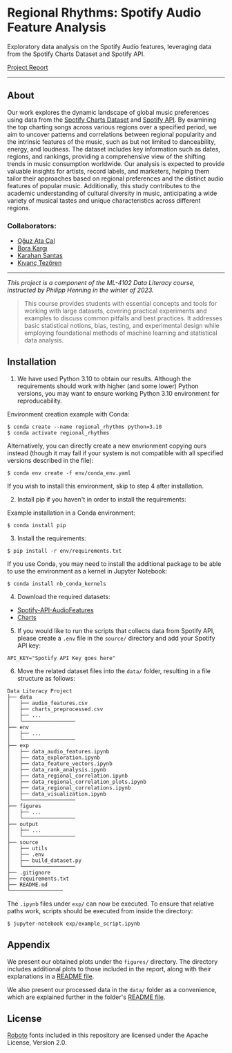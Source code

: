 # Regional Rhythms: Spotify Audio Feature Analysis
Exploratory data analysis on the Spotify Audio features, leveraging data from the Spotify Charts Dataset and Spotify API.

[Project Report](https://docs.google.com/presentation/d/1b3KoCJx0uqqGDglQFD5NmYRAvNCMSOsmYpgOXCDUPgo/edit#slide=id.g19f02095231_2_98)

---
## About
Our work explores the dynamic landscape of global music preferences using data from the [Spotify Charts Dataset](https://www.kaggle.com/datasets/dhruvildave/spotify-charts) and [Spotify API](https://developer.spotify.com/documentation/web-api). By examining the top charting songs across various regions over a specified period, we aim to uncover patterns and correlations between regional popularity and the intrinsic features of the music, such as but not limited to danceability, energy, and loudness. The dataset includes key information such as dates, regions, and rankings, providing a comprehensive view of the shifting trends in music consumption worldwide. 
Our analysis is expected to provide valuable insights for artists, record labels, and marketers, helping them tailor their approaches based on regional preferences and the distinct audio features of popular music. Additionally, this study contributes to the academic understanding of cultural diversity in music, anticipating a wide variety of musical tastes and unique characteristics across different regions.

### Collaborators:
- [Oğuz Ata Çal](https://github.com/OguzAtaCal)
- [Bora Kargı](https://github.com/Neroxn)
- [Karahan Sarıtaş](https://github.com/KarahanS)
- [Kıvanç Tezören](https://github.com/kivanctezoren)

---

*This project is a component of the ML-4102 Data Literacy course, instructed by Philipp Henning in the winter of 2023.*
> This course provides students with essential concepts and tools for working with large datasets, covering practical experiments and examples to discuss common pitfalls and best practices. It addresses basic statistical notions, bias, testing, and experimental design while employing foundational methods of machine learning and statistical data analysis.

## Installation

1. We have used Python 3.10 to obtain our results. Although the requirements should work with higher (and some lower) Python versions, you may want to ensure working Python 3.10 environment for reproducability.

Environment creation example with Conda:

```
$ conda create --name regional_rhythms python=3.10
$ conda activate regional_rhythms
```

Alternatively, you can directly create a new envrionment copying ours instead (though it may fail if your system is not compatible with all specified versions described in the file):

```
$ conda env create -f env/conda_env.yaml
```

If you wish to install this environment, skip to step 4 after installation.

2. Install pip if you haven't in order to install the requirements:

Example installation in a Conda environment:

```
$ conda install pip
```

3. Install the requirements:

```
$ pip install -r env/requirements.txt
```

If you use Conda, you may need to install the additional package to be able to use the environment as a kernel in Jupyter Notebook:

```
$ conda install nb_conda_kernels
```

4. Download the required datasets:
  * [Spotify-API-AudioFeatures](https://drive.google.com/file/d/1pV3qGu01t87YfwytPc7yR7lXROiKYL8t/view?usp=sharing)
  * [Charts](https://drive.google.com/file/d/1AiTYbA8ZZK5A3xydtF4VigT49VgOVbHi/view?usp=sharing)

5. If you would like to run the scripts that collects data from Spotify API, please create a `.env` file in the `source/` directory and add your Spotify API key:

```
API_KEY="Spotify API Key goes here"
```

6. Move the related dataset files into the `data/` folder, resulting in a file structure as follows:

```
Data Literacy Project
├── data
│   ├── audio_features.csv
│   ├── charts_preprocessed.csv
│   ├── ...
│   └─────────────────
├── env
│   ├── ...
│   └─────────────────
├── exp
│   ├── data_audio_features.ipynb
│   ├── data_exploration.ipynb
│   ├── data_feature_vectors.ipynb
│   ├── data_rank_analysis.ipynb
│   ├── data_regional_correlation.ipynb
│   ├── data_regional_correlation_plots.ipynb
│   ├── data_regional_correlations.ipynb
│   ├── data_visualization.ipynb
│   └─────────────────
├── figures
│   ├── ...
│   └─────────────────
├── output
│   ├── ...
│   └─────────────────
├── source
│   ├── utils
│   ├── .env
│   ├── build_dataset.py
│   └─────────────────
├── .gitignore
├── requirements.txt
├── README.md
└─────────────────
```

The `.ipynb` files under `exp/` can now be executed. To ensure that relative paths work, scripts should be executed from inside the directory:

```
$ jupyter-notebook exp/example_script.ipynb
```

## Appendix

We present our obtained plots under the `figures/` directory. The directory includes additional plots to those included in the report, along with their explanations in a [README file](./figures/README.md).

We also present our processed data in the `data/` folder as a convenience, which are explained further in the folder's [README file](./data/README.md).

## License

[Roboto](https://fonts.google.com/specimen/Roboto/about) fonts included in this repository are licensed under the Apache License, Version 2.0.